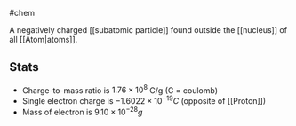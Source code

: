 #chem 

A negatively charged [[subatomic particle]] found outside the [[nucleus]] of all [[Atom|atoms]].

## Stats
- Charge-to-mass ratio is $1.76\times10^8$ C/g (C = coulomb)
- Single electron charge is $-1.6022\times10^{-19}C$  (opposite of [[Proton]])
- Mass of electron is $9.10\times10^{-28}g$

